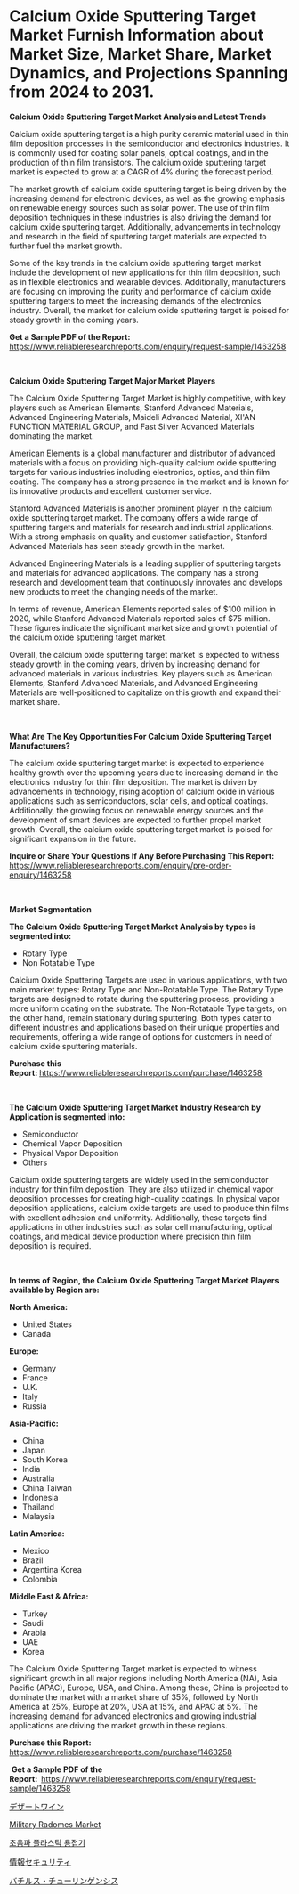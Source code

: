 <p><h1>Calcium Oxide Sputtering Target Market Furnish Information about Market Size, Market Share, Market Dynamics, and Projections Spanning from 2024 to 2031.</h1></p><p><strong>Calcium Oxide Sputtering Target Market Analysis and Latest Trends</strong></p>
<p><p>Calcium oxide sputtering target is a high purity ceramic material used in thin film deposition processes in the semiconductor and electronics industries. It is commonly used for coating solar panels, optical coatings, and in the production of thin film transistors. The calcium oxide sputtering target market is expected to grow at a CAGR of 4% during the forecast period.</p><p>The market growth of calcium oxide sputtering target is being driven by the increasing demand for electronic devices, as well as the growing emphasis on renewable energy sources such as solar power. The use of thin film deposition techniques in these industries is also driving the demand for calcium oxide sputtering target. Additionally, advancements in technology and research in the field of sputtering target materials are expected to further fuel the market growth.</p><p>Some of the key trends in the calcium oxide sputtering target market include the development of new applications for thin film deposition, such as in flexible electronics and wearable devices. Additionally, manufacturers are focusing on improving the purity and performance of calcium oxide sputtering targets to meet the increasing demands of the electronics industry. Overall, the market for calcium oxide sputtering target is poised for steady growth in the coming years.</p></p>
<p><strong>Get a Sample PDF of the Report:&nbsp;</strong> <a href="https://www.reliableresearchreports.com/enquiry/request-sample/1463258">https://www.reliableresearchreports.com/enquiry/request-sample/1463258</a></p>
<p>&nbsp;</p>
<p><strong>Calcium Oxide Sputtering Target Major Market Players</strong></p>
<p><p>The Calcium Oxide Sputtering Target Market is highly competitive, with key players such as American Elements, Stanford Advanced Materials, Advanced Engineering Materials, Maideli Advanced Material, XI'AN FUNCTION MATERIAL GROUP, and Fast Silver Advanced Materials dominating the market.</p><p>American Elements is a global manufacturer and distributor of advanced materials with a focus on providing high-quality calcium oxide sputtering targets for various industries including electronics, optics, and thin film coating. The company has a strong presence in the market and is known for its innovative products and excellent customer service.</p><p>Stanford Advanced Materials is another prominent player in the calcium oxide sputtering target market. The company offers a wide range of sputtering targets and materials for research and industrial applications. With a strong emphasis on quality and customer satisfaction, Stanford Advanced Materials has seen steady growth in the market.</p><p>Advanced Engineering Materials is a leading supplier of sputtering targets and materials for advanced applications. The company has a strong research and development team that continuously innovates and develops new products to meet the changing needs of the market.</p><p>In terms of revenue, American Elements reported sales of $100 million in 2020, while Stanford Advanced Materials reported sales of $75 million. These figures indicate the significant market size and growth potential of the calcium oxide sputtering target market.</p><p>Overall, the calcium oxide sputtering target market is expected to witness steady growth in the coming years, driven by increasing demand for advanced materials in various industries. Key players such as American Elements, Stanford Advanced Materials, and Advanced Engineering Materials are well-positioned to capitalize on this growth and expand their market share.</p></p>
<p>&nbsp;</p>
<p><strong>What Are The Key Opportunities For Calcium Oxide Sputtering Target Manufacturers?</strong></p>
<p><p>The calcium oxide sputtering target market is expected to experience healthy growth over the upcoming years due to increasing demand in the electronics industry for thin film deposition. The market is driven by advancements in technology, rising adoption of calcium oxide in various applications such as semiconductors, solar cells, and optical coatings. Additionally, the growing focus on renewable energy sources and the development of smart devices are expected to further propel market growth. Overall, the calcium oxide sputtering target market is poised for significant expansion in the future.</p></p>
<p><strong>Inquire or Share Your Questions If Any Before Purchasing This Report:</strong> <a href="https://www.reliableresearchreports.com/enquiry/pre-order-enquiry/1463258">https://www.reliableresearchreports.com/enquiry/pre-order-enquiry/1463258</a></p>
<p>&nbsp;</p>
<p><strong>Market Segmentation</strong></p>
<p><strong>The Calcium Oxide Sputtering Target Market Analysis by types is segmented into:</strong></p>
<p><ul><li>Rotary Type</li><li>Non Rotatable Type</li></ul></p>
<p><p>Calcium Oxide Sputtering Targets are used in various applications, with two main market types: Rotary Type and Non-Rotatable Type. The Rotary Type targets are designed to rotate during the sputtering process, providing a more uniform coating on the substrate. The Non-Rotatable Type targets, on the other hand, remain stationary during sputtering. Both types cater to different industries and applications based on their unique properties and requirements, offering a wide range of options for customers in need of calcium oxide sputtering materials.</p></p>
<p><strong>Purchase this Report:&nbsp;</strong><a href="https://www.reliableresearchreports.com/purchase/1463258">https://www.reliableresearchreports.com/purchase/1463258</a></p>
<p>&nbsp;</p>
<p><strong>The Calcium Oxide Sputtering Target Market Industry Research by Application is segmented into:</strong></p>
<p><ul><li>Semiconductor</li><li>Chemical Vapor Deposition</li><li>Physical Vapor Deposition</li><li>Others</li></ul></p>
<p><p>Calcium oxide sputtering targets are widely used in the semiconductor industry for thin film deposition. They are also utilized in chemical vapor deposition processes for creating high-quality coatings. In physical vapor deposition applications, calcium oxide targets are used to produce thin films with excellent adhesion and uniformity. Additionally, these targets find applications in other industries such as solar cell manufacturing, optical coatings, and medical device production where precision thin film deposition is required.</p></p>
<p>&nbsp;</p>
<p><strong>In terms of Region, the Calcium Oxide Sputtering Target Market Players available by Region are:</strong></p>
<p>
    <p> <strong> North America: </strong>
        <ul>
            <li>United States</li>
            <li>Canada</li>
        </ul>
        </p> 
    <p> <strong> Europe: </strong>
        <ul>
            <li>Germany</li>
            <li>France</li>
            <li>U.K.</li>
            <li>Italy</li>
            <li>Russia</li>
        </ul>
        </p> 
    <p> <strong> Asia-Pacific: </strong>
        <ul>
            <li>China</li>
            <li>Japan</li>
            <li>South Korea</li>
            <li>India</li>
            <li>Australia</li>
            <li>China Taiwan</li>
            <li>Indonesia</li>
            <li>Thailand</li>
            <li>Malaysia</li>
        </ul>
        </p> 
    <p> <strong> Latin America: </strong>
        <ul>
            <li>Mexico</li>
            <li>Brazil</li>
            <li>Argentina Korea</li>
            <li>Colombia</li>
        </ul>
        </p> 
    <p> <strong> Middle East & Africa: </strong>
        <ul>
            <li>Turkey</li>
            <li>Saudi</li>
            <li>Arabia</li>
            <li>UAE</li>
            <li>Korea</li>
        </ul>
    </p>
    </p>
<p><p>The Calcium Oxide Sputtering Target market is expected to witness significant growth in all major regions including North America (NA), Asia Pacific (APAC), Europe, USA, and China. Among these, China is projected to dominate the market with a market share of 35%, followed by North America at 25%, Europe at 20%, USA at 15%, and APAC at 5%. The increasing demand for advanced electronics and growing industrial applications are driving the market growth in these regions.</p></p>
<p><strong>Purchase this Report: </strong><a href="https://www.reliableresearchreports.com/purchase/1463258">https://www.reliableresearchreports.com/purchase/1463258</a></p>
<p>&nbsp;<strong>Get a Sample PDF of the Report:&nbsp;&nbsp;</strong><a href="https://www.reliableresearchreports.com/enquiry/request-sample/1463258">https://www.reliableresearchreports.com/enquiry/request-sample/1463258</a></p>
<p><strong></strong></p>
<p><p><a href="https://github.com/efcvopdgkdx128/Market-Research-Report-List-1/blob/main/95162221062.md">デザートワイン</a></p><p><a href="https://issuu.com/reportprime-2/docs/military-radomes-market-size-2030.pptx">Military Radomes Market</a></p><p><a href="https://github.com/fredrickeglers/Market-Research-Report-List-1/blob/main/2664428755.md">초음파 플라스틱 용접기</a></p><p><a href="https://github.com/hwbcz413288296/Market-Research-Report-List-1/blob/main/14701001063.md">情報セキュリティ</a></p><p><a href="https://medium.com/@zackaryhalvorson2023/%E3%83%90%E3%83%81%E3%83%AB%E3%82%B9-%E3%83%81%E3%83%A5%E3%83%BC%E3%83%AA%E3%83%B3%E3%82%B2%E3%83%B3%E3%82%B7%E3%82%B9%E3%81%AE%E5%B8%82%E5%A0%B4%E5%88%86%E6%9E%90-%E3%81%9D%E3%81%AEcagr-%E5%B8%82%E5%A0%B4%E3%82%BB%E3%82%B0%E3%83%A1%E3%83%B3%E3%83%86%E3%83%BC%E3%82%B7%E3%83%A7%E3%83%B3-%E3%81%8A%E3%82%88%E3%81%B3%E3%82%B0%E3%83%AD%E3%83%BC%E3%83%90%E3%83%AB%E7%94%A3%E6%A5%AD%E6%A6%82%E8%A6%81-6b853cc136d2">バチルス・チューリンゲンシス</a></p></p>